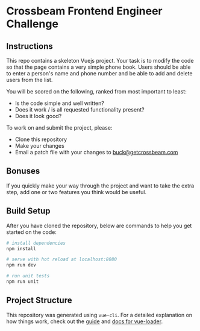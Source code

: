 # Crossbeam Frontend Engineer Challenge

## Instructions

This repo contains a skeleton Vuejs project. Your task is to modify the code so
that the page contains a very simple phone book. Users should be able to enter
a person's name and phone number and be able to add and delete users from the
list.

You will be scored on the following, ranked from most important to least:

- Is the code simple and well written?
- Does it work / is all requested functionality present?
- Does it look good?

To work on and submit the project, please:

- Clone this repository
- Make your changes
- Email a patch file with your changes to buck@getcrossbeam.com

## Bonuses

If you quickly make your way through the project and want to take the extra
step, add one or two features you think would be useful.

## Build Setup

After you have cloned the repository, below are commands to help you get
started on the code:

``` bash
# install dependencies
npm install

# serve with hot reload at localhost:8080
npm run dev

# run unit tests
npm run unit
```

## Project Structure

This repository was generated using `vue-cli`. For a detailed explanation on
how things work, check out the
[guide](http://vuejs-templates.github.io/webpack/) and
[docs for vue-loader](http://vuejs.github.io/vue-loader).
